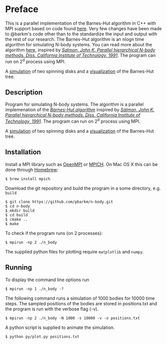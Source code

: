 # Preface
This is a parallel implementation of the Barnes-Hut algorithm in C++ with MPI support based on code found [here](https://github.com/barkm/n-body). Very few changes have been made to @barkm's code other than to the standardize the input and output with the rest of our research. The Barnes-Hut algorithm is an nlogn time algorithm for simulating N-body systems. You can read more about the algorithm [here](https://www.nature.com/nature/journal/v324/n6096/abs/324446a0.html), inspired by [_Salmon, John K.  Parallel hierarchical N-body methods. Diss. California Institute of Technology, 1991_](http://thesis.library.caltech.edu/6291/). The program can run on 2<sup>d</sup> process using MPI. 

A [simulation](https://www.youtube.com/watch?v=yFQX-5nmXYc) of two spinning disks and a [visualization](https://www.youtube.com/watch?v=KrtevnjgtgM) of the Barnes-Hut tree. 

## Description

Program for simulating N-body systems. The algorithm is a parallel implemenation of the [_Barnes-Hut algorithm_](https://www.nature.com/nature/journal/v324/n6096/abs/324446a0.html) inspired by [_Salmon, John K.  Parallel hierarchical N-body methods. Diss. California Institute of Technology, 1991_](http://thesis.library.caltech.edu/6291/). The program can run on 2<sup>d</sup> process using MPI. 

A [simulation](https://www.youtube.com/watch?v=yFQX-5nmXYc) of two spinning disks and a [visualization](https://www.youtube.com/watch?v=KrtevnjgtgM) of the Barnes-Hut tree. 

## Installation

Install a MPI library such as [OpenMPI](https://www.open-mpi.org/) or [MPICH](https://www.mpich.org/). On Mac OS X this can be done through [Homebrew](https://brew.sh/):

```
$ brew install mpich
```

Download the git repository and build the program in a some directory, e.g. `build`

```
$ git clone https://github.com/pbarkm/n-body.git  
$ cd n-body  
$ mkdir build
$ cd build
$ cmake ..
$ make
```
 
To check if the program runs (on 2 processes):

```
$ mpirun -np 2 ./n_body
```

The supplied python files for plotting require `matplotlib` and `numpy`.

## Running

To display the command line options run

```
$ mpirun -np 1 ./n_body -?
```

The following command runs a simulation of 1000 bodies for 10000 time steps. The sampled positions of the bodies are stored in positions.txt and the program is run with the verbose flag (-v).

```
$ mpirun -np 2 ./n_body -N 1000 -s 10000 -v -o positions.txt
```

A python script is supplied to animate the simulation.

```
$ python py/plot.py positions.txt
```
